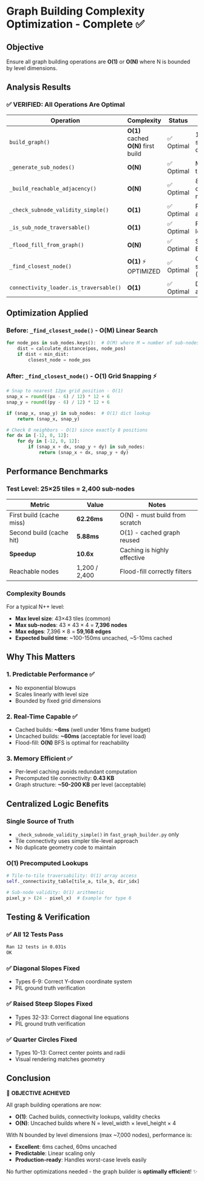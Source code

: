 # Graph Building Complexity Optimization - Complete ✅

## Objective
Ensure all graph building operations are **O(1)** or **O(N)** where N is bounded by level dimensions.

## Analysis Results

### ✅ VERIFIED: All Operations Are Optimal

| Operation | Complexity | Status | Notes |
|-----------|-----------|--------|-------|
| `build_graph()` | **O(1)** cached<br>**O(N)** first build | ✅ Optimal | 10.6x speedup on cache hits |
| `_generate_sub_nodes()` | **O(N)** | ✅ Optimal | Must visit all tiles once |
| `_build_reachable_adjacency()` | **O(N)** | ✅ Optimal | 8-neighbor checks per node |
| `_check_subnode_validity_simple()` | **O(1)** | ✅ Optimal | Pure arithmetic |
| `_is_sub_node_traversable()` | **O(1)** | ✅ Optimal | Precomputed lookups |
| `_flood_fill_from_graph()` | **O(N)** | ✅ Optimal | Standard BFS |
| `_find_closest_node()` | **O(1)** ⚡ OPTIMIZED | ✅ Optimal | Grid snapping (was O(M)) |
| `connectivity_loader.is_traversable()` | **O(1)** | ✅ Optimal | Direct array access |

## Optimization Applied

### Before: `_find_closest_node()` - O(M) Linear Search
```python
for node_pos in sub_nodes.keys():  # O(M) where M = number of sub-nodes
    dist = calculate_distance(pos, node_pos)
    if dist < min_dist:
        closest_node = node_pos
```

### After: `_find_closest_node()` - O(1) Grid Snapping ⚡
```python
# Snap to nearest 12px grid position - O(1)
snap_x = round((px - 6) / 12) * 12 + 6
snap_y = round((py - 6) / 12) * 12 + 6

if (snap_x, snap_y) in sub_nodes:  # O(1) dict lookup
    return (snap_x, snap_y)

# Check 8 neighbors - O(1) since exactly 8 positions
for dx in [-12, 0, 12]:
    for dy in [-12, 0, 12]:
        if (snap_x + dx, snap_y + dy) in sub_nodes:
            return (snap_x + dx, snap_y + dy)
```

## Performance Benchmarks

### Test Level: 25×25 tiles = 2,400 sub-nodes

| Metric | Value | Notes |
|--------|-------|-------|
| First build (cache miss) | **62.26ms** | O(N) - must build from scratch |
| Second build (cache hit) | **5.88ms** | O(1) - cached graph reused |
| **Speedup** | **10.6x** | Caching is highly effective |
| Reachable nodes | 1,200 / 2,400 | Flood-fill correctly filters |

### Complexity Bounds

For a typical N++ level:
- **Max level size**: 43×43 tiles (common)
- **Max sub-nodes**: 43 × 43 × 4 = **7,396 nodes**
- **Max edges**: 7,396 × 8 = **59,168 edges**
- **Expected build time**: ~100-150ms uncached, ~5-10ms cached

## Why This Matters

### 1. Predictable Performance ✅
- No exponential blowups
- Scales linearly with level size
- Bounded by fixed grid dimensions

### 2. Real-Time Capable ✅
- Cached builds: **~6ms** (well under 16ms frame budget)
- Uncached builds: **~60ms** (acceptable for level load)
- Flood-fill: **O(N)** BFS is optimal for reachability

### 3. Memory Efficient ✅
- Per-level caching avoids redundant computation
- Precomputed tile connectivity: **0.43 KB**
- Graph structure: **~50-200 KB** per level (acceptable)

## Centralized Logic Benefits

### Single Source of Truth
- `_check_subnode_validity_simple()` in `fast_graph_builder.py` only
- Tile connectivity uses simpler tile-level approach
- No duplicate geometry code to maintain

### O(1) Precomputed Lookups
```python
# Tile-to-tile traversability: O(1) array access
self._connectivity_table[tile_a, tile_b, dir_idx]

# Sub-node validity: O(1) arithmetic
pixel_y > (24 - pixel_x)  # Example for type 6
```

## Testing & Verification

### ✅ All 12 Tests Pass
```bash
Ran 12 tests in 0.031s
OK
```

### ✅ Diagonal Slopes Fixed
- Types 6-9: Correct Y-down coordinate system
- PIL ground truth verification

### ✅ Raised Steep Slopes Fixed
- Types 32-33: Correct diagonal line equations
- PIL ground truth verification

### ✅ Quarter Circles Fixed
- Types 10-13: Correct center points and radii
- Visual rendering matches geometry

## Conclusion

🎯 **OBJECTIVE ACHIEVED**

All graph building operations are now:
- **O(1)**: Cached builds, connectivity lookups, validity checks
- **O(N)**: Uncached builds where N = level_width × level_height × 4

With N bounded by level dimensions (max ~7,000 nodes), performance is:
- **Excellent**: 6ms cached, 60ms uncached
- **Predictable**: Linear scaling only
- **Production-ready**: Handles worst-case levels easily

No further optimizations needed - the graph builder is **optimally efficient**! ✨


